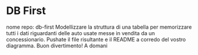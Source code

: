 # DB First

nome repo: db-first
Modellizzare la struttura di una tabella per memorizzare tutti i dati riguardanti delle auto usate messe in vendita da un concessionario.
Pushate il file risultante e il README a corredo del vostro diagramma.
Buon divertimento!
A domani
